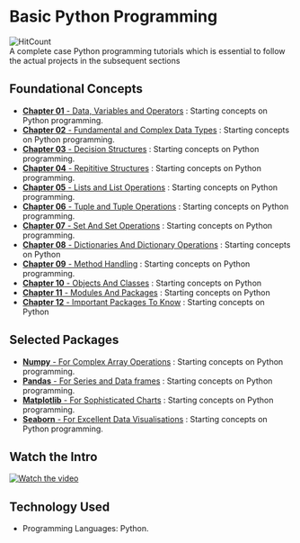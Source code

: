 # Basic Python Programming 
![HitCount](https://hits.dwyl.com/fromsantanu/BPP-Main.svg) <br>
A complete case Python programming tutorials which is essential to follow the actual projects in the subsequent sections

## Foundational Concepts
- [**Chapter 01** - Data, Variables and Operators](https://github.com/fromsantanu/BPP-Main/blob/main/pages/page1.md)  : Starting concepts on Python programming.
- [**Chapter 02** - Fundamental and Complex Data Types](https://github.com/fromsantanu/Basic-Python-Chapter-2-FundamentalAndComplexDataTypes)  : Starting concepts on Python programming.
- [**Chapter 03** - Decision Structures](https://github.com/fromsantanu/Basic-Python-Chapter-3-DecisionStructures)  : Starting concepts on Python programming.
- [**Chapter 04** - Repititive Structures](https://github.com/fromsantanu/Basic-Python-Chapter-4-RepititiveStructures)  : Starting concepts on Python programming.
- [**Chapter 05** - Lists and List Operations](https://github.com/fromsantanu/Basic-Python-Chapter-5-ListAndListOperations)  : Starting concepts on Python programming.
- [**Chapter 06** - Tuple and Tuple Operations](https://github.com/fromsantanu/Basic-Python-Chapter-6-TupleAndTupleOpertations)  : Starting concepts on Python programming.
- [**Chapter 07** - Set And Set Operations](https://github.com/fromsantanu/Basic-Python-Chapter-7-SetAndSetOperations)  : Starting concepts on Python programming.
- [**Chapter 08** - Dictionaries And Dictionary Operations](https://github.com/fromsantanu/Basic-Python-Chapter-8-DictionariesAndDictionaryOperations)  : Starting concepts on Python
- [**Chapter 09** - Method Handling](https://github.com/fromsantanu/Basic-Python-Chapter-9-MethodHandlng)  : Starting concepts on Python programming.
- [**Chapter 10** - Objects And Classes](https://github.com/fromsantanu/Basic-Python-Chapter-10-ObjectsAndClasses)  : Starting concepts on Python
- [**Chapter 11** - Modules And Packages](https://github.com/fromsantanu/Basic-Python-Chapter-11-ModulesAndPackages)  : Starting concepts on Python
- [**Chapter 12** - Important Packages To Know](https://github.com/fromsantanu/Basic-Python-Chapter-12-ImportantPackagesToKnow)  : Starting concepts on Python

## Selected Packages
- [**Numpy** - For Complex Array Operations](https://github.com/fromsantanu/Basic-Python-Chapter-1)  : Starting concepts on Python programming.
- [**Pandas** - For Series and Data frames](https://github.com/fromsantanu/Basic-Python-Chapter-1)  : Starting concepts on Python programming.
- [**Matplotlib** - For Sophisticated Charts](https://github.com/fromsantanu/Basic-Python-Chapter-1)  : Starting concepts on Python programming.
- [**Seaborn** - For Excellent Data Visualisations](https://github.com/fromsantanu/Basic-Python-Chapter-1)  : Starting concepts on Python programming.

## Watch the Intro 
[![Watch the video](https://img.youtube.com/vi/tbd/hqdefault.jpg)](https://www.youtube.com/watch?v=tbd)

## Technology Used
- Programming Languages: Python.
